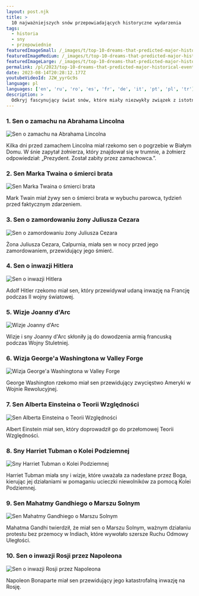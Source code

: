 ```yaml
---
layout: post.njk
title: >
  10 najważniejszych snów przepowiadających historyczne wydarzenia
tags:
  - historia
  - sny
  - przepowiednie
featuredImageSmall: /_images/t/top-10-dreams-that-predicted-major-historical-events-cover-pl-small.webp
featuredImageMedium: /_images/t/top-10-dreams-that-predicted-major-historical-events-cover-pl-medium.webp
featuredImageLarge: /_images/t/top-10-dreams-that-predicted-major-historical-events-cover-pl-large.webp
permalink: /pl/2023/top-10-dreams-that-predicted-major-historical-events.html
date: 2023-08-14T20:28:12.177Z
youtubeVideoId: J2W_yyrGc9s
language: pl
languages: ['en', 'ru', 'ro', 'es', 'fr', 'de', 'it', 'pt', 'pl', 'tr']
description: >
  Odkryj fascynujący świat snów, które miały niezwykły związek z istotnymi historycznymi wydarzeniami. Te sny zostały zgłoszone przez niektóre z najbardziej wpływowych postaci w historii, które przypisywały swoje działania lub decyzje proroczym snom, które miały.
---
```


### 1. Sen o zamachu na Abrahama Lincolna

![Sen o zamachu na Abrahama Lincolna](/_images/b/b5700ecce53e3a9423814125933b3746-medium.webp)

Kilka dni przed zamachem Lincolna miał rzekomo sen o pogrzebie w Białym Domu. W śnie zapytał żołnierza, który znajdował się w trumnie, a żołnierz odpowiedział: „Prezydent. Został zabity przez zamachowca.”.

### 2. Sen Marka Twaina o śmierci brata

![Sen Marka Twaina o śmierci brata](/_images/8/8d9082f5d4dfaccf968642f7624c0102-medium.webp)

Mark Twain miał żywy sen o śmierci brata w wybuchu parowca, tydzień przed faktycznym zdarzeniem.

### 3. Sen o zamordowaniu żony Juliusza Cezara

![Sen o zamordowaniu żony Juliusza Cezara](/_images/6/6fccdbbbcbea81d37f6b5f761fe578ca-medium.webp)

Żona Juliusza Cezara, Calpurnia, miała sen w nocy przed jego zamordowaniem, przewidujący jego śmierć.

### 4. Sen o inwazji Hitlera

![Sen o inwazji Hitlera](/_images/9/94d43cae3fb0469b00167c32c536e43e-medium.webp)

Adolf Hitler rzekomo miał sen, który przewidywał udaną inwazję na Francję podczas II wojny światowej.

### 5. Wizje Joanny d'Arc

![Wizje Joanny d'Arc](/_images/2/20edbe4318dabad49e868906452a4ee1-medium.webp)

Wizje i sny Joanny d'Arc skłoniły ją do dowodzenia armią francuską podczas Wojny Stuletniej.

### 6. Wizja George'a Washingtona w Valley Forge

![Wizja George'a Washingtona w Valley Forge](/_images/8/8645100892dcac6391ba23d9f8c0be2d-medium.webp)

George Washington rzekomo miał sen przewidujący zwycięstwo Ameryki w Wojnie Rewolucyjnej.

### 7. Sen Alberta Einsteina o Teorii Względności

![Sen Alberta Einsteina o Teorii Względności](/_images/4/49b1d770de34d670079a5ed2830d586c-medium.webp)

Albert Einstein miał sen, który doprowadził go do przełomowej Teorii Względności.

### 8. Sny Harriet Tubman o Kolei Podziemnej

![Sny Harriet Tubman o Kolei Podziemnej](/_images/8/84263b283b22dc9f5554bf068201e992-medium.webp)

Harriet Tubman miała sny i wizje, które uważała za nadesłane przez Boga, kierując jej działaniami w pomaganiu ucieczki niewolników za pomocą Kolei Podziemnej.

### 9. Sen Mahatmy Gandhiego o Marszu Solnym

![Sen Mahatmy Gandhiego o Marszu Solnym](/_images/0/011a7ac48faaae17f19ec3c2c0fc267c-medium.webp)

Mahatma Gandhi twierdził, że miał sen o Marszu Solnym, ważnym działaniu protestu bez przemocy w Indiach, które wywołało szersze Ruchu Odmowy Uległości.

### 10. Sen o inwazji Rosji przez Napoleona

![Sen o inwazji Rosji przez Napoleona](/_images/2/26ddb09d652b3a6a397c169f32d2bbd2-medium.webp)

Napoleon Bonaparte miał sen przewidujący jego katastrofalną inwazję na Rosję.


